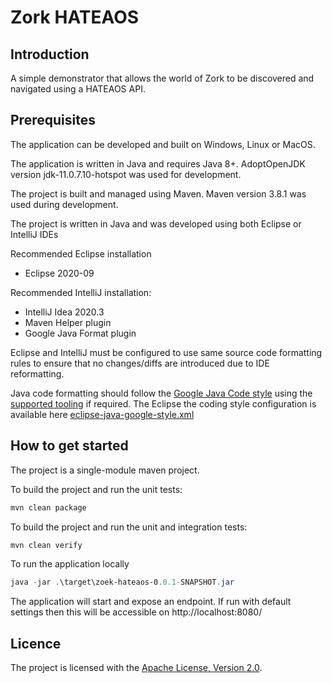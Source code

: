 # Zork HATEAOS

## Introduction

A simple demonstrator that allows the world of Zork to be discovered and navigated using a HATEAOS API.

## Prerequisites

The application can be developed and built on Windows, Linux or MacOS.

The application is written in Java and requires Java 8+. AdoptOpenJDK version jdk-11.0.7.10-hotspot was used for development.

The project is built and managed using Maven. Maven version 3.8.1 was used during development.

The project is written in Java and was developed using both Eclipse or IntelliJ IDEs

Recommended Eclipse installation

+ Eclipse 2020-09

Recommended IntelliJ installation:

+ IntelliJ Idea 2020.3
+ Maven Helper plugin
+ Google Java Format plugin

Eclipse and IntelliJ must be configured to use same source code formatting rules to ensure that no changes/diffs are introduced due to IDE reformatting. 

Java code formatting should follow the [Google Java Code style](https://google.github.io/styleguide/javaguide.html) using the [supported tooling](https://github.com/google/google-java-format) if required. The Eclipse the coding style configuration is available here [eclipse-java-google-style.xml](./dev/resources/eclipse-java-google-style.xml)

## How to get started

The project is a single-module maven project.

To build the project and run the unit tests:

```powershell
mvn clean package
```

To build the project and run the unit and integration tests:

```powershell
mvn clean verify
```

To run the application locally

```powershell
java -jar .\target\zoek-hateaos-0.0.1-SNAPSHOT.jar
```

The application will start and expose an endpoint. If run with default settings then this will be accessible on http://localhost:8080/


## Licence

The project is licensed with the [Apache License, Version 2.0](https://www.apache.org/licenses/LICENSE-2.0).
